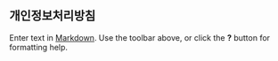 ## 개인정보처리방침

Enter text in [Markdown](http://daringfireball.net/projects/markdown/). Use the toolbar above, or click the **?** button for formatting help.
